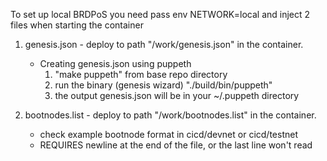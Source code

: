 To set up local BRDPoS you need pass env NETWORK=local and inject 2 files when starting the container
1. genesis.json - deploy to path "/work/genesis.json" in the container. 
   - Creating genesis.json using puppeth
     1. "make puppeth" from base repo directory 
     2. run the binary (genesis wizard) "./build/bin/puppeth"
     3. the output genesis.json will be in your ~/.puppeth directory

2. bootnodes.list - deploy to path "/work/bootnodes.list" in the container.
    - check example bootnode format in cicd/devnet or cicd/testnet 
    - REQUIRES newline at the end of the file, or the last line won't read
